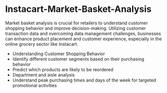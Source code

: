 # Instacart-Market-Basket-Analysis

Market basket analysis is crucial for retailers to understand customer shopping behavior and improve decision-making. Utilizing customer transaction data and overcoming data management challenges, businesses can enhance product placement and customer experience, especially in the online grocery sector like Instacart.

- Understanding Customer Shopping Behavior
- Identify different customer segments based on their purchasing behavior
- Predict which products are likely to be reordered
- Department and aisle analysis
- Understand peak purchasing times and days of the week for targeted promotional activities


